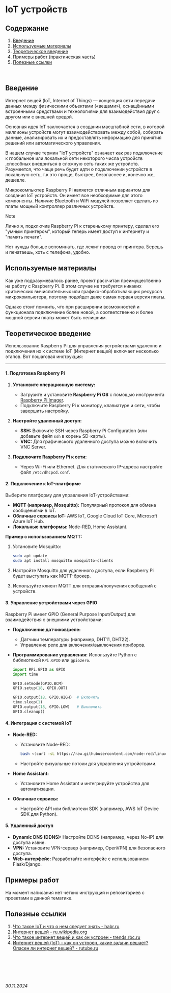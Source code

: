 # IoT устройств

## Содержание

1. [Введение](./IoTDevice.md#введение)
2. [Используемые материалы](./IoTDevice.md#используемые-материалы)
3. [Теоретическое введение](./IoTDevice.md#теоретическое-введение)
4. [Примеры работ (практическая часть)](./IoTDevice.md#примеры-работ)
5. [Полезные ссылки](./IoTDevice.md#полезные-ссылки)

<br>

## Введение

Интернет вещей (IoT, Internet of Things) — концепция сети передачи данных между физическими объектами («вещами»), оснащёнными встроенными средствами и технологиями для взаимодействия друг с другом или с внешней средой.

Основная идея IoT заключается в создании масштабной сети, в которой миллионы устройств могут взаимодействовать между собой, собирать данные, анализировать их и предоставлять информацию для принятия решений или автоматического управления. 

В нашем случае термин "IoT устройств" означает как раз подключение к глобальное или локальной сети некоторого числа устройств ,способных внедриться в сложную сеть таких же устройств.
Разумеется, что чаще речь будет идти о подключении устройств в локальную сеть, т.к это проще, быстрее, безопаснее и, конечно же, дешевле.

Микрокомпьютер Raspberry Pi является отличным вариантом для создания IoT устройств. Он имеет все необходимые для этого компоненты. Наличие Bluetooth и WiFi модулей позволяет сделать из платы мощный контроллер различных устройств.

> [!NOTE]
> Лично я, подключив Raspberry Pi к старенькому принтеру, сделал его "умным принтером",
> который теперь имеет доступ к интернету и "память печати".
> 
> Нет нужды больше вспоминать, где лежит провод от принтера.
> Берешь и печатаешь, хоть с телефона, удобно.

## Используемые материалы

Как уже подразумевалось ранее, проект рассчитан преимущественно на работу с Raspberry Pi. В этом случае не требуется никаких критических вычислительных или графико-обрабатывающих ресурсов микрокомпьютера, поэтому подойдет даже самая первая версия платы.

Однако стоит помнить, что при расширении возможностей и функционала подключение более новой, а соответственно и более мощной версии платы может быть нелишним.

## Теоретическое введение

Использование Raspberry Pi для управления устройствами удаленно и подключения их к системе IoT (Интернет вещей) включает несколько этапов. Вот пошаговая инструкция:

---

#### **1. Подготовка Raspberry Pi**
1. **Установите операционную систему:**
   - Загрузите и установите **Raspberry Pi OS** с помощью инструмента [Raspberry Pi Imager](https://www.raspberrypi.org/software/).
   - Подключите Raspberry Pi к монитору, клавиатуре и сети, чтобы завершить настройку.

2. **Настройте удаленный доступ:**
   - **SSH:** Включите SSH через Raspberry Pi Configuration (или добавьте файл `ssh` в корень SD-карты).
   - **VNC:** Для графического удаленного доступа можно включить VNC Server.

3. **Подключите Raspberry Pi к сети:**
   - Через Wi-Fi или Ethernet. Для статического IP-адреса настройте файл `/etc/dhcpcd.conf`.


#### **2. Подключение к IoT-платформе**
Выберите платформу для управления IoT-устройствами:
- **MQTT (например, Mosquitto):** Популярный протокол для обмена сообщениями в IoT.
- **Облачные сервисы IoT:** AWS IoT, Google Cloud IoT Core, Microsoft Azure IoT Hub.
- **Локальные платформы:** Node-RED, Home Assistant.

**Пример с использованием MQTT:**
1. Установите Mosquitto:
   ```bash
   sudo apt update
   sudo apt install mosquitto mosquitto-clients
   ```
2. Настройте Mosquitto для удаленного доступа, если Raspberry Pi будет выступать как MQTT-брокер.

3. Используйте клиент MQTT для отправки/получения сообщений с устройств.


#### **3. Управление устройствами через GPIO**
Raspberry Pi имеет GPIO (General Purpose Input/Output) для взаимодействия с внешними устройствами:
- **Подключение датчиков/реле:**
  - Датчики температуры (например, DHT11, DHT22).
  - Управление реле для включения/выключения приборов.

- **Программирование управления:**
  Используйте Python с библиотекой `RPi.GPIO` или `gpiozero`.
  ```python
  import RPi.GPIO as GPIO
  import time

  GPIO.setmode(GPIO.BCM)
  GPIO.setup(18, GPIO.OUT)

  GPIO.output(18, GPIO.HIGH)  # Включить
  time.sleep(1)
  GPIO.output(18, GPIO.LOW)   # Выключить
  GPIO.cleanup()
  ```


#### **4. Интеграция с системой IoT**
- **Node-RED:**
  - Установите Node-RED:
    ```bash
    bash <(curl -sL https://raw.githubusercontent.com/node-red/linux-installers/master/deb/update-nodejs-and-nodered)
    ```
  - Настройте визуальные потоки для управления устройствами.

- **Home Assistant:**
  - Установите Home Assistant и интегрируйте устройства для автоматизации.

- **Облачные сервисы:**
  - Настройте API или библиотеки SDK (например, AWS IoT Device SDK для Python).

#### **5. Удаленный доступ**
- **Dynamic DNS (DDNS):** Настройте DDNS (например, через No-IP) для доступа извне.
- **VPN:** Установите VPN-сервер (например, OpenVPN) для безопасного доступа.
- **Web-интерфейс:** Разработайте интерфейс с использованием Flask/Django.


## Примеры работ

На момент написания нет четких инструкций и репозиториев с проектами в данной тематике.

## Полезные ссылки

1. [Что такое IoT и что о нем следует знать - habr.ru](https://habr.com/ru/companies/otus/articles/549550/)
2. [Интернет вещей - ru.wikipedia.org](https://ru.wikipedia.org/wiki/Интернет_вещей)
3. [Что такое интернет вещей и как он устроен - trends.rbc.ru](https://trends.rbc.ru/trends/industry/5db96f769a7947561444f118)
4. [Интернет вещей (IoT) - как он устроен, какие задачи решает? Опасен ли интернет вещей? - rutube.ru](https://rutube.ru/video/64a93b94f69136df5208a118d09eb51f/?r=plemwd)


<br><br>
<br><br>

###### 30.11.2024
